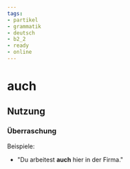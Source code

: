 ```yaml
---
tags:
- partikel
- grammatik
- deutsch
- b2_2
- ready
- online
---
```


# auch

## Nutzung

### Überraschung  

Beispiele:  

- "Du arbeitest __auch__ hier in der Firma."  
